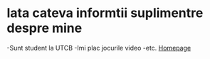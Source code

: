 # Iata cateva informtii suplimentre despre mine

-Sunt student la UTCB
-Imi plac jocurile video
-etc.
[Homepage](index.md)
